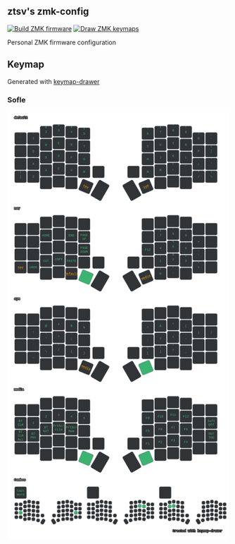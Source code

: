 ztsv's zmk-config
---

[![Build ZMK firmware](https://github.com/zt-sv/zmk-config/actions/workflows/build.yml/badge.svg)](https://github.com/zt-sv/zmk-config/actions/workflows/build-adv360pro.yml)
[![Draw ZMK keymaps](https://github.com/zt-sv/zmk-config/actions/workflows/keymap-drawer.yml/badge.svg)](https://github.com/zt-sv/zmk-config/actions/workflows/keymap-drawer.yml)

Personal ZMK firmware configuration

## Keymap
Generated with [keymap-drawer](https://github.com/caksoylar/keymap-drawer)

### Sofle
![keymap-sofle](./keymap-drawer/sofle.svg)
